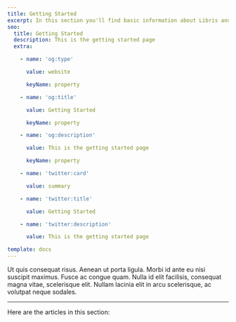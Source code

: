 ```yaml
---
title: Getting Started
excerpt: In this section you'll find basic information about Libris and how to use it.
seo:
  title: Getting Started
  description: This is the getting started page
  extra:

    - name: 'og:type'

      value: website

      keyName: property

    - name: 'og:title'

      value: Getting Started

      keyName: property

    - name: 'og:description'

      value: This is the getting started page

      keyName: property

    - name: 'twitter:card'

      value: summary

    - name: 'twitter:title'

      value: Getting Started

    - name: 'twitter:description'

      value: This is the getting started page

template: docs
---
```


Ut quis consequat risus. Aenean ut porta ligula. Morbi id ante eu nisi suscipit maximus. Fusce ac congue quam. Nulla id elit facilisis, consequat magna vitae, scelerisque elit. Nullam lacinia elit in arcu scelerisque, ac volutpat neque sodales.

***

Here are the articles in this section:
